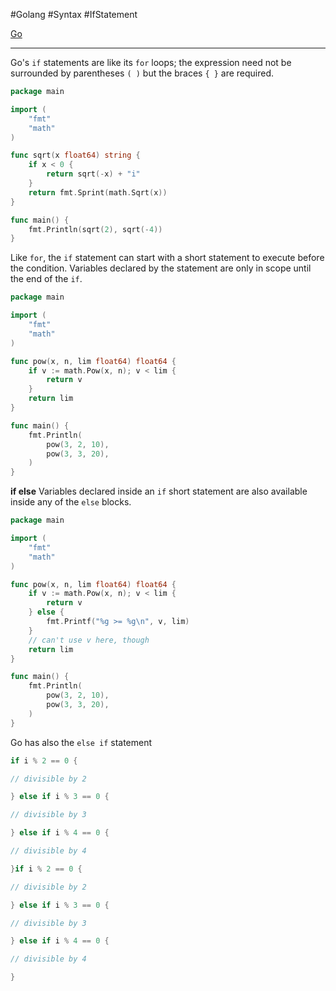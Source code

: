 #Golang #Syntax #IfStatement

[Go](Go.md)

---

Go's `if` statements are like its `for` loops; the expression need not be surrounded by parentheses `( )` but the braces `{ }` are required.

```go
package main

import (
	"fmt"
	"math"
)

func sqrt(x float64) string {
	if x < 0 {
		return sqrt(-x) + "i"
	}
	return fmt.Sprint(math.Sqrt(x))
}

func main() {
	fmt.Println(sqrt(2), sqrt(-4))
}

```

Like `for`, the `if` statement can start with a short statement to execute before the condition.
Variables declared by the statement are only in scope until the end of the `if`.
```go
package main

import (
	"fmt"
	"math"
)

func pow(x, n, lim float64) float64 {
	if v := math.Pow(x, n); v < lim {
		return v
	}
	return lim
}

func main() {
	fmt.Println(
		pow(3, 2, 10),
		pow(3, 3, 20),
	)
}

```


**if else**
Variables declared inside an `if` short statement are also available inside any of the `else` blocks.
```go
package main

import (
	"fmt"
	"math"
)

func pow(x, n, lim float64) float64 {
	if v := math.Pow(x, n); v < lim {
		return v
	} else {
		fmt.Printf("%g >= %g\n", v, lim)
	}
	// can't use v here, though
	return lim
}

func main() {
	fmt.Println(
		pow(3, 2, 10),
		pow(3, 3, 20),
	)
}
```



Go has also the `else if` statement
```go
if i % 2 == 0 {

// divisible by 2

} else if i % 3 == 0 {

// divisible by 3

} else if i % 4 == 0 {

// divisible by 4

}if i % 2 == 0 {

// divisible by 2

} else if i % 3 == 0 {

// divisible by 3

} else if i % 4 == 0 {

// divisible by 4

}
```
